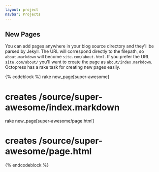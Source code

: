 ```yaml
---
layout: project
navbar: Projects
---
```


## New Pages

You can add pages anywhere in your blog source directory and they'll be parsed by Jekyll. The URL will correspond directly to the filepath, so `about.markdown` will become `site.com/about.html`. If you prefer the URL `site.com/about/` you'll want to create the page as `about/index.markdown`. Octopress has a rake task for creating new pages easily.

{% codeblock %}
rake new_page[super-awesome]
# creates /source/super-awesome/index.markdown
 
rake new_page[super-awesome/page.html]
# creates /source/super-awesome/page.html
{% endcodeblock %}
